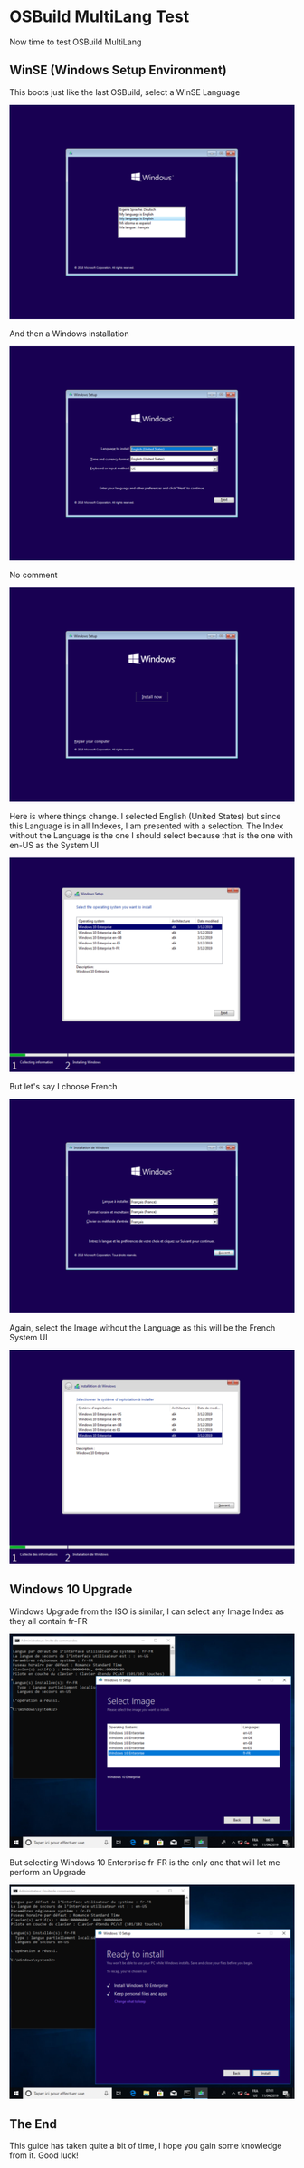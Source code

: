 # OSBuild MultiLang Test

Now time to test OSBuild MultiLang

## WinSE \(Windows Setup Environment\)

This boots just like the last OSBuild, select a WinSE Language

![](../../../../.gitbook/assets/image%20%28202%29.png)

And then a Windows installation

![](../../../../.gitbook/assets/image%20%28339%29.png)

No comment

![](../../../../.gitbook/assets/image%20%28312%29.png)

Here is where things change.  I selected English \(United States\) but since this Language is in all Indexes, I am presented with a selection.  The Index without the Language is the one I should select because that is the one with en-US as the System UI

![](../../../../.gitbook/assets/image%20%2873%29.png)

But let's say I choose French

![](../../../../.gitbook/assets/image%20%28189%29.png)

Again, select the Image without the Language as this will be the French System UI

![](../../../../.gitbook/assets/image%20%28237%29.png)

## Windows 10 Upgrade

Windows Upgrade from the ISO is similar, I can select any Image Index as they all contain fr-FR

![](../../../../.gitbook/assets/image%20%28360%29.png)

But selecting Windows 10 Enterprise fr-FR is the only one that will let me perform an Upgrade

![](../../../../.gitbook/assets/image%20%2828%29.png)

## The End

This guide has taken quite a bit of time, I hope you gain some knowledge from it.  Good luck!

